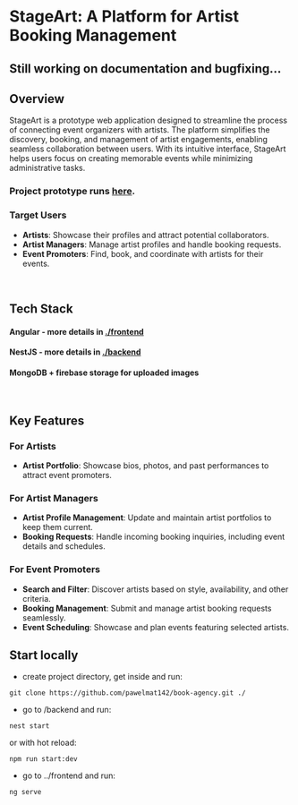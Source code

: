 # StageArt: A Platform for Artist Booking Management

## Still working on documentation and bugfixing...

## **Overview**

StageArt is a prototype web application designed to streamline the process of connecting event 
organizers with artists. The platform simplifies the discovery, booking, and management of artist
engagements, enabling seamless collaboration between users. With its intuitive interface, StageArt helps
users focus on creating memorable events while minimizing administrative tasks.

### Project prototype runs [here](http://130.162.34.50:8003/).

### Target Users
- **Artists**: Showcase their profiles and attract potential collaborators.
- **Artist Managers**: Manage artist profiles and handle booking requests.
- **Event Promoters**: Find, book, and coordinate with artists for their events.

<br>

## Tech Stack

#### Angular - more details in [./frontend](./frontend/README.md)

#### NestJS - more details in [./backend](./backend/README.md)

#### MongoDB + firebase storage for uploaded images
<br>


## **Key Features**

### **For Artists**
- **Artist Portfolio**: Showcase bios, photos, and past performances to attract event promoters.

### **For Artist Managers**
- **Artist Profile Management**: Update and maintain artist portfolios to keep them current.
- **Booking Requests**: Handle incoming booking inquiries, including event details and schedules.

### **For Event Promoters**
- **Search and Filter**: Discover artists based on style, availability, and other criteria.
- **Booking Management**: Submit and manage artist booking requests seamlessly.
- **Event Scheduling**: Showcase and plan events featuring selected artists.


## Start locally

- create project directory, get inside and run:
```
git clone https://github.com/pawelmat142/book-agency.git ./
```
- go to /backend and run:

```
nest start
```
or with hot reload:
```
npm run start:dev 
```
- go to ../frontend and run:
```
ng serve
```

<br>

